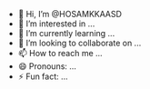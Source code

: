 - 👋 Hi, I’m @HOSAMKKAASD
- 👀 I’m interested in ...
- 🌱 I’m currently learning ...
- 💞️ I’m looking to collaborate on ...
- 📫 How to reach me ...
- 😄 Pronouns: ...
- ⚡ Fun fact: ...

<!---
HOSAMKKAASD/HOSAMKKAASD is a ✨ special ✨ repository because its `README.md` (this file) appears on your GitHub profile.
You can click the Preview link to take a look at your changes.
--->
